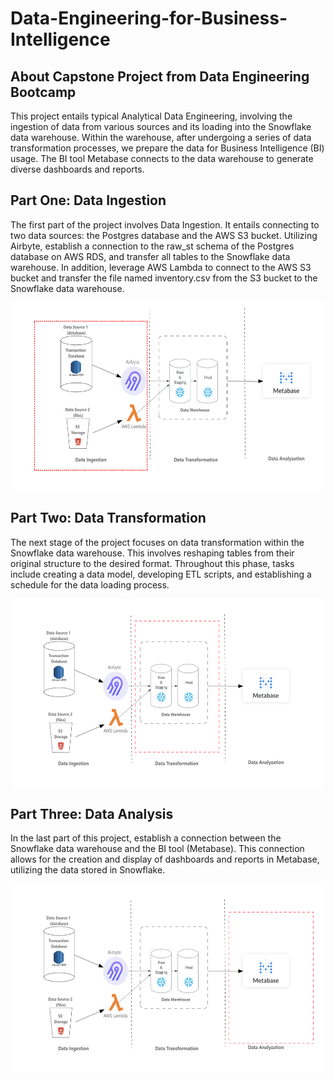 # Data-Engineering-for-Business-Intelligence
## About Capstone Project from Data Engineering Bootcamp
This project entails typical Analytical Data Engineering, involving the ingestion of data from various sources and its loading into the Snowflake data warehouse. Within the warehouse, after undergoing a series of data transformation processes, we prepare the data for Business Intelligence (BI) usage. The BI tool Metabase connects to the data warehouse to generate diverse dashboards and reports.
## Part One: Data Ingestion
The first part of the project involves Data Ingestion. It entails connecting to two data sources: the Postgres database and the AWS S3 bucket. Utilizing Airbyte, establish a connection to the raw_st schema of the Postgres database on AWS RDS, and transfer all tables to the Snowflake data warehouse. In addition, leverage AWS Lambda to connect to the AWS S3 bucket and transfer the file named inventory.csv from the S3 bucket to the Snowflake data warehouse.
<p align="center">
<img src="https://github.com/NoufMr/Data-Engineering-for-Business-Intelligence/blob/main/Project%20Overview/partOne.png" width="500" height="300" />
</p>

## Part Two: Data Transformation
The next stage of the project focuses on data transformation within the Snowflake data warehouse. This involves reshaping tables from their original structure to the desired format. Throughout this phase, tasks include creating a data model, developing ETL scripts, and establishing a schedule for the data loading process.
<p align="center">
<img src="https://github.com/NoufMr/Data-Engineering-for-Business-Intelligence/blob/main/Project%20Overview/partTwo.png" width="500" height="300" />
</p>

## Part Three: Data Analysis
In the last part of this project, establish a connection between the Snowflake data warehouse and the BI tool (Metabase). This connection allows for the creation and display of dashboards and reports in Metabase, utilizing the data stored in Snowflake.

<p align="center">
<img src="https://github.com/NoufMr/Data-Engineering-for-Business-Intelligence/blob/main/Project%20Overview/partThree.png" width="500" height="300" />
</p>
